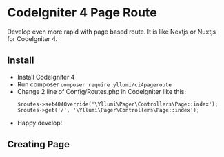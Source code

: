 # CodeIgniter 4 Page Route

Develop even more rapid with page based route. It is like Nextjs or Nuxtjs for CodeIgniter 4.

## Install

- Install CodeIgniter 4
- Run composer `composer require yllumi/ci4pageroute`
- Change 2 line of Config/Routes.php in CodeIgniter like this:
  ```
  $routes->set404Override('\Yllumi\Pager\Controllers\Page::index');
  $routes->get('/', '\Yllumi\Pager\Controllers\Page::index');
  ```
- Happy develop!

## Creating Page


